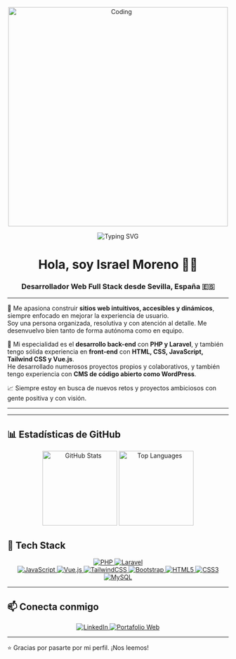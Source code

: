 <p align="center">
  <img src="https://media.giphy.com/media/qgQUggAC3Pfv687qPC/giphy.gif" alt="Coding" width="500"/>
</p>

<p align="center">
  <img src="https://readme-typing-svg.herokuapp.com?font=Fira+Code&size=22&duration=3000&pause=1000&center=true&vCenter=true&width=435&lines=Hola,+soy+Israel+Moreno.;Web+Developer;Me+apasiona+el+universo+del+desarrollo+web." alt="Typing SVG" />
</p>

<h1 align="center">Hola, soy Israel Moreno 👋🏽</h1>
<h3 align="center">Desarrollador Web Full Stack desde Sevilla, España 🇪🇸</h3>

---

🎯 Me apasiona construir **sitios web intuitivos, accesibles y dinámicos**, siempre enfocado en mejorar la experiencia de usuario.  
Soy una persona organizada, resolutiva y con atención al detalle. Me desenvuelvo bien tanto de forma autónoma como en equipo.

🔧 Mi especialidad es el **desarrollo back-end** con **PHP y Laravel**, y también tengo sólida experiencia en **front-end** con **HTML, CSS, JavaScript, Tailwind CSS y Vue.js**.  
He desarrollado numerosos proyectos propios y colaborativos, y también tengo experiencia con **CMS de código abierto como WordPress**.

📈 Siempre estoy en busca de nuevos retos y proyectos ambiciosos con gente positiva y con visión.

---

---

## 📊 Estadísticas de GitHub

<div align="center">
  <img src="https://github-readme-stats.vercel.app/api?username=imorlab&show_icons=true&theme=radical&count_private=true&hide=issues" alt="GitHub Stats" height="170px"/>
  <img src="https://github-readme-stats.vercel.app/api/top-langs/?username=imorlab&layout=compact&theme=radical&langs_count=6" alt="Top Languages" height="170px"/>
</div>

## 🚀 Tech Stack

<div align="center">
  <!-- Backend -->
  <a href="https://www.php.net" target="_blank" rel="noreferrer">
    <img src="https://img.shields.io/badge/PHP-787CB5?style=for-the-badge&logo=php&logoColor=white&labelColor=101010" alt="PHP"/>
  </a>
  <a href="https://laravel.com/" target="_blank" rel="noreferrer">
    <img src="https://img.shields.io/badge/Laravel-F05340?style=for-the-badge&logo=laravel&logoColor=white&labelColor=101010" alt="Laravel"/>
  </a>

  <br/>

  <!-- Frontend -->
  <a href="https://www.javascript.com/" target="_blank" rel="noreferrer">
    <img src="https://img.shields.io/badge/JavaScript-F7DF1E?style=for-the-badge&logo=javascript&logoColor=white&labelColor=101010" alt="JavaScript"/>
  </a>
  <a href="https://vuejs.org/" target="_blank" rel="noreferrer">
    <img src="https://img.shields.io/badge/Vue.js-42B883?style=for-the-badge&logo=vue.js&logoColor=white&labelColor=101010" alt="Vue.js"/>
  </a>
  <a href="https://tailwindcss.com/" target="_blank" rel="noreferrer">
    <img src="https://img.shields.io/badge/TailwindCSS-38B2AC?style=for-the-badge&logo=tailwind-css&logoColor=white&labelColor=101010" alt="TailwindCSS"/>
  </a>
  <a href="https://getbootstrap.com" target="_blank" rel="noreferrer">
    <img src="https://img.shields.io/badge/Bootstrap-9146FF?style=for-the-badge&logo=bootstrap&logoColor=white&labelColor=101010" alt="Bootstrap"/>
  </a>
  <a href="https://www.w3.org/html/" target="_blank" rel="noreferrer">
    <img src="https://img.shields.io/badge/HTML5-FA7343?style=for-the-badge&logo=html5&logoColor=white&labelColor=101010" alt="HTML5"/>
  </a>
  <a href="https://www.w3schools.com/css/" target="_blank" rel="noreferrer">
    <img src="https://img.shields.io/badge/CSS3-1575F9?style=for-the-badge&logo=css3&logoColor=white&labelColor=101010" alt="CSS3"/>
  </a>
  
  <br/>

  
  <!-- Database -->
  <a href="https://www.mysql.com/" target="_blank" rel="noreferrer">
    <img src="https://img.shields.io/badge/MySQL-4479A1?style=for-the-badge&logo=mysql&logoColor=white&labelColor=101010" alt="MySQL"/>
  </a>

</div>

---

## 📫 Conecta conmigo

<div align="center">

  <a href="https://linkedin.com/in/israelmorenolabrador" target="_blank">
    <img src="https://img.shields.io/badge/LinkedIn-Israel_Moreno-0077B5?style=for-the-badge&logo=linkedin&logoColor=white&labelColor=101010" alt="LinkedIn"/>
  </a>
  
  <a href="https://imorlab.github.io/imorlab-portfolio/" target="_blank">
    <img src="https://img.shields.io/badge/Portafolio-imorlab.github.io-00C896?style=for-the-badge&logo=dev.to&logoColor=white&labelColor=101010" alt="Portafolio Web"/>
  </a>

</div>

---

⭐ Gracias por pasarte por mi perfil. ¡Nos leemos!